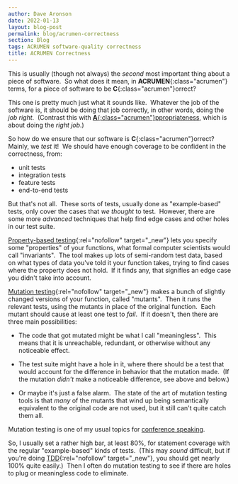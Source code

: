 ```yaml
---
author: Dave Aronson
date: 2022-01-13
layout: blog-post
permalink: blog/acrumen-correctness
section: Blog
tags: ACRUMEN software-quality correctness
title: ACRUMEN Correctness
---
```


This is usually (though not always)
the _second_ most important thing about a piece of software.&nbsp;
So what does it mean, in **ACRUMEN**{:class="acrumen"} terms,
for a piece of software to be **C**{:class="acrumen"}orrect?

This one is pretty much just what it sounds like.&nbsp;
Whatever the job of the software is,
it should be doing that job correctly,
in other words, doing the _job right_.&nbsp;
(Contrast this with
[**A**{:class="acrumen"}ppropriateness](/blog/acrumen-appropriateness),
which is about doing the _right job_.)

So how do we ensure that our software is
**C**{:class="acrumen"}orrect?&nbsp;
Mainly, we _test_ it!&nbsp;
We should have enough coverage to be confident in the correctness, from:
- unit tests
- integration tests
- feature tests
- end-to-end tests

But that's not all.&nbsp;
These sorts of tests, usually done as "example-based" tests,
only cover the cases that _we thought_ to test.&nbsp;
However, there are some more _advanced_ techniques that help find
edge cases and other holes in our test suite.

[Property-based testing](https://www.leadingagile.com/2018/04/step-by-step-toward-property-based-testing/){:rel="nofollow" target="_new"}
lets you specify some "properties" of your functions,
what formal computer scientists would call "invariants".&nbsp;
The tool makes up lots of semi-random test data,
based on what types of data you've told it your function takes,
trying to find cases where the property does not hold.&nbsp;
If it finds any, that signifies an edge case you didn't take into account.

[Mutation testing](https://en.wikipedia.org/wiki/Mutation_testing){:rel="nofollow" target="_new"}
makes a bunch of slightly changed versions of your function,
called "mutants".&nbsp;
Then it runs the relevant tests,
using the mutants in place of the original function.&nbsp;
Each mutant should cause at least one test to _fail_.&nbsp;
If it doesn't, then there are three main possibilities:

- The code that got mutated might be what I call "meaningless".&nbsp;
This means that it is unreachable, redundant,
or otherwise without any noticeable effect.

- The test suite might have a hole in it,
where there should be a test that would account for
the difference in behavior that the mutation made.&nbsp;
(If the mutation _didn't_ make a noticeable difference,
see above and below.)

- Or maybe it's just a false alarm.&nbsp;
The state of the art of mutation testing tools
is that _many_ of the mutants that wind up being
semantically equivalent to the original code
are not used,
but it still can't quite catch them all.

Mutation testing is one of my usual topics for
[conference speaking](/speaking).

So, I usually set a rather high bar,
at least 80%,
for statement coverage with the
regular "example-based" kinds of tests.&nbsp;
(This may _sound_ difficult,
but if you're doing
[TDD](https://en.wikipedia.org/wiki/Test-driven_development){:rel="nofollow" target="_new"},
you should get nearly 100% quite easily.)&nbsp;
Then I often do mutation testing
to see if there are holes to plug or meaningless code to eliminate.&nbsp;
